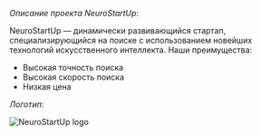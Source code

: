 *Описание проекта NeuroStartUp*:

NeuroStartUp — динамически развивающийся стартап, специализирующийся на поиске с использованием новейших технологий искусственного интеллекта. Наши преимущества:

* Высокая точность поиска
* Высокая скорость поиска
* Низкая цена

*Логотип*:

![NeuroStartUp logo](https://netology-code.github.io/git-homeworks/introduction/assets/logo.png)

